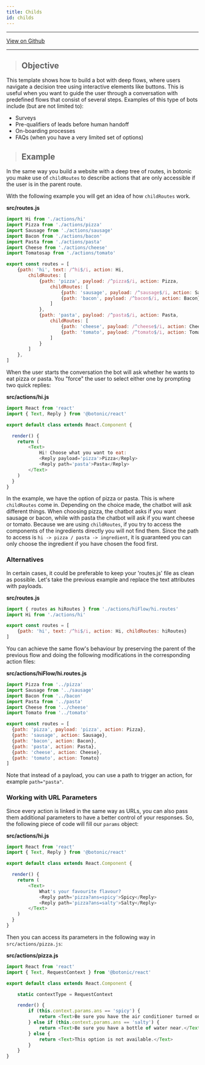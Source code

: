 ```yaml
---
title: Childs
id: childs
---
```


---

[<u>View on Github</u>](https://github.com/hubtype/botonic/tree/master/packages/botonic-cli/templates/childs)

---

> ## Objective

This template shows how to build a bot with deep flows, where users navigate a decision tree using interactive elements like buttons. This is useful when you want to guide the user through a conversation with predefined flows that consist of several steps. Examples of this type of bots include (but are not limited to):

* Surveys
* Pre-qualifiers of leads before human handoff
* On-boarding processes
* FAQs (when you have a very limited set of options)

> ## Example

In the same way you build a website with a deep tree of routes, in botonic you make use of `childRoutes` to describe actions that are only accessible if the user is in the parent route.

With the following example you will get an idea of how `childRoutes` work.

**src/routes.js**

```javascript
import Hi from './actions/hi'
import Pizza from './actions/pizza'
import Sausage from './actions/sausage'
import Bacon from './actions/bacon'
import Pasta from './actions/pasta'
import Cheese from './actions/cheese'
import Tomatosap from './actions/tomato'

export const routes = [
    {path: 'hi', text: /^hi$/i, action: Hi,
        childRoutes: [
            {path: 'pizza', payload: /^pizza$/i, action: Pizza, 
                childRoutes: [
                    {path: 'sausage', payload: /^sausage$/i, action: Sausage},
                    {path: 'bacon', payload: /^bacon$/i, action: Bacon}
                ]
            },
            {path: 'pasta', payload: /^pasta$/i, action: Pasta, 
                childRoutes: [
                    {path: 'cheese', payload: /^cheese$/i, action: Cheese},
                    {path: 'tomato', payload: /^tomato$/i, action: Tomato}
                ]
            }
        ]
    },
]
```

When the user starts the conversation the bot will ask whether he wants to eat pizza or pasta. You "force" the user to select either one by prompting two quick replies:

**src/actions/hi.js**

```javascript
import React from 'react'
import { Text, Reply } from '@botonic/react'

export default class extends React.Component {

  render() {
    return (
        <Text>
            Hi! Choose what you want to eat:
            <Reply payload='pizza'>Pizza</Reply>
            <Reply path='pasta'>Pasta</Reply>
        </Text>
    )
  }
}
```

In the example, we have the option of pizza or pasta. This is where `childRoutes` come in. Depending on the choice made, the chatbot will ask different things. When choosing pizza, the chatbot asks if you want sausage or bacon, while with pasta the chatbot will ask if you want cheese or tomato. 
Because we are using `childRoutes`, if you try to access the components of the ingredients directly you will not find them. Since the path to access is `hi -> pizza / pasta -> ingredient`, it is guaranteed you can only choose the ingredient if you have chosen the food first.

### Alternatives

In certain cases, it could be preferable to keep your 'routes.js' file as clean as possible. Let's take the previous example and replace the text attributes with payloads.

**src/routes.js**

```javascript
import { routes as hiRoutes } from './actions/hiFlow/hi.routes'
import Hi from './actions/hi'

export const routes = [
    {path: 'hi', text: /^hi$/i, action: Hi, childRoutes: hiRoutes}
] 
```
You can achieve the same flow's behaviour by preserving the parent of the previous flow and doing the following modifications in the corresponding action files:

**src/actions/hiFlow/hi.routes.js**

```javascript
import Pizza from '../pizza'
import Sausage from '../sausage'
import Bacon from '../bacon'
import Pasta from '../pasta'
import Cheese from '../cheese'
import Tomato from '../tomato'

export const routes = [
  {path: 'pizza', payload: 'pizza', action: Pizza},
  {path: 'sausage', action: Sausage},
  {path: 'bacon', action: Bacon},
  {path: 'pasta', action: Pasta},
  {path: 'cheese', action: Cheese},
  {path: 'tomato', action: Tomato}
]

```


Note that instead of a payload, you can use a path to trigger an action, for example `path="pasta"`. 


### Working with URL Parameters

Since every action is linked in the same way as URLs, you can also pass them additional parameters to have a better control of your responses. So, the following piece of code will fill our `params` object:

**src/actions/hi.js**

```javascript
import React from 'react'
import { Text, Reply } from '@botonic/react'

export default class extends React.Component {

  render() {
    return (
        <Text>
            What's your favourite flavour?
            <Reply path='pizza?ans=spicy'>Spicy</Reply>
            <Reply path='pizza?ans=salty'>Salty</Reply>
        </Text>
    )
  }
}
```

Then you can access its parameters in the following way in `src/actions/pizza.js`:

**src/actions/pizza.js**

```javascript
import React from 'react'
import { Text, RequestContext } from '@botonic/react'

export default class extends React.Component {

    static contextType = RequestContext

    render() {
        if (this.context.params.ans == 'spicy') {
            return <Text>Be sure you have the air conditioner turned on.</Text>
        } else if (this.context.params.ans == 'salty') {
            return <Text>Be sure you have a bottle of water near.</Text>
        } else {
            return <Text>This option is not available.</Text>
        }
    }
}
```
